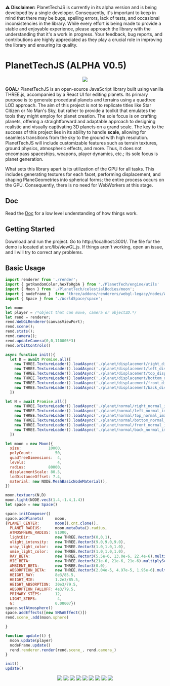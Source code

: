 ⚠️ **Disclaimer:** PlanetTechJS is currently in its alpha version and is being developed by a single developer. Consequently, it's important to keep in mind that there may be bugs, spelling errors, lack of tests, and occasional inconsistencies in the library. While every effort is being made to provide a stable and enjoyable experience, please approach the library with the understanding that it's a work in progress. Your feedback, bug reports, and contributions are highly appreciated as they play a crucial role in improving the library and ensuring its quality.


# PlanetTechJS (ALPHA V0.5) 
<p align="center">
  <img src="./public/readmeImg/logoPT.png" />
</p>


**GOAL:**
PlanetTechJS is an open-source JavaScript library built using vanilla THREE.js, accompanied by a React UI for editing planets. Its primary purpose is to generate procedural planets and terrains using a quadtree LOD approach. The aim of this project is not to replicate titles like Star Citizen or No Man's Sky, but rather to provide a toolkit that emulates the tools they might employ for planet creation. The sole focus is on crafting planets, offering a straightforward and adaptable approach to designing realistic and visually captivating 3D planets on a grand scale. The key to the success of this project lies in its ability to handle **scale**, allowing for seamless transitions from the sky to the ground with high resolution. PlanetTechJS will include customizable features such as terrain textures, ground physics, atmospheric effects, and more. Thus, it does not encompass spaceships, weapons, player dynamics, etc.; its sole focus is planet generation.

What sets this library apart is its utilization of the GPU for all tasks. This includes generating textures for each facet, performing displacement, and shaping PlaneGeometries into spherical forms; the entire process occurs on the GPU. Consequently, there is no need for WebWorkers at this stage.

## Doc
Read the [Doc](./DOC.md) for a low level understanding of how things work.

## Getting Started
Download and run the project. Go to http://localhost:3001/. The file for the demo is located at src/lib/viewGL.js. If things aren't working, open an issue, and I will try to correct any problems.

## Basic Usage
```javascript
import renderer from './render';
import { getRandomColor,hexToRgbA } from './PlanetTech/engine/utils'
import { Moon } from './PlanetTech/celestialBodies/moon';
import { nodeFrame }  from 'three/addons/renderers/webgl-legacy/nodes/WebGLNodes.js';
import { Space } from './WorldSpace/space';

let moon 
let player = /*object that can move, camera or object3D.*/
let rend = renderer;
rend.WebGLRenderer(canvasViewPort);
rend.scene();
rend.stats();
rend.camera();
rend.updateCamera(0,0,110005*3)
rend.orbitControls()

async function init(){
  let D = await Promise.all([
    new THREE.TextureLoader().loadAsync('./planet/displacement/right_displacement_image.png'),
    new THREE.TextureLoader().loadAsync('./planet/displacement/left_displacement_image.png'),
    new THREE.TextureLoader().loadAsync('./planet/displacement/top_displacement_image.png'),
    new THREE.TextureLoader().loadAsync('./planet/displacement/bottom_displacement_image.png'),
    new THREE.TextureLoader().loadAsync('./planet/displacement/front_displacement_image.png'),
    new THREE.TextureLoader().loadAsync('./planet/displacement/back_displacement_image.png'),
  ])

let N = await Promise.all([
    new THREE.TextureLoader().loadAsync('./planet/normal/right_normal_image.png'),
    new THREE.TextureLoader().loadAsync('./planet/normal/left_normal_image.png'),
    new THREE.TextureLoader().loadAsync('./planet/normal/top_normal_image.png'),
    new THREE.TextureLoader().loadAsync('./planet/normal/bottom_normal_image.png'),
    new THREE.TextureLoader().loadAsync('./planet/normal/front_normal_image.png'),
    new THREE.TextureLoader().loadAsync('./planet/normal/back_normal_image.png'),
  ])

let moon = new Moon({
  size:            10000,
  polyCount:          50,
  quadTreeDimensions:  4,
  levels:              4,
  radius:          80000,
  displacmentScale: 80.5,
  lodDistanceOffset: 7.4,
  material: new NODE.MeshBasicNodeMaterial(),
})

moon.textuers(N,D)
moon.light(NODE.vec3(1.4,-1.4,1.4))
let space = new Space()

space.initComposer()
space.addPlanets(     moon,
{PLANET_CENTER:       moon().cnt.clone(),
  PLANET_RADIUS:      moon.metaData().radius,
  ATMOSPHERE_RADIUS:  81000,
  lightDir:           new THREE.Vector3(0,0,1),
  ulight_intensity:   new THREE.Vector3(9.0,9.0,9.0),
  uray_light_color:   new THREE.Vector3(1.0,1.0,1.0),
  umie_light_color:   new THREE.Vector3(1.0,1.0,1.0),
  RAY_BETA:           new THREE.Vector3(5.5e-6, 13.0e-6, 22.4e-6).multiplyScalar(34.5),
  MIE_BETA:           new THREE.Vector3(21e-6, 21e-6, 21e-6).multiplyScalar(34.5),
  AMBIENT_BETA:       new THREE.Vector3(0.0),
  ABSORPTION_BETA:    new THREE.Vector3(2.04e-5, 4.97e-5, 1.95e-6).multiplyScalar(79.5),
  HEIGHT_RAY:         8e3/85.5,
  HEIGHT_MIE:         1.2e3/85.5,
  HEIGHT_ABSORPTION:  30e3/79.5,
  ABSORPTION_FALLOFF: 4e3/79.5,
  PRIMARY_STEPS:      12,
  LIGHT_STEPS:         4,
  G:                  0.00007})
space.setAtmosphere()
space.addEffects([new SMAAEffect()])
rend.scene_.add(moon.sphere)

}

function update(t) {
  moon.update(player)
  nodeFrame.update()
  rend.renderer.render(rend.scene_, rend.camera_)
}

init()
update()
```


<p align="center">
  <img src="./public/readmeImg/planet1.png" />
  <img src="./public/readmeImg/planet2.png" />
  <img src="./public/readmeImg/planet4.png" />
  <img src="./public/readmeImg/planet5.png" />
  <img src="./public/readmeImg/p20.png" />
  <img src="./public/readmeImg/p21.png" />
  <img src="./public/readmeImg/p22.png" />
  <img src="./public/readmeImg/p23.png" />
  <img src="./public/readmeImg/p24.png" />

</p>
